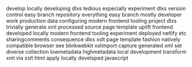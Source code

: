 develop locally developing dlxs tedious especially experiment dlxs version control easy branch repository everything easy branch mostly developer work production data configuring modern frontend tooling project dlxs trivially generate xml processed source page template uplift frontend developed locally modern frontend tooling experiment deployed netlify etc sharingcomments consequence dlxs xslt page template fashion natively compatible browser see blinkwebkit xslimport capture generated xml set diverse collection lowmetadata highmetadata local development transform xml via xslt html apply locally developed javascript